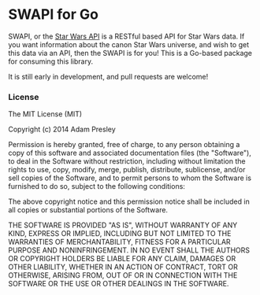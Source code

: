 # SWAPI for Go

SWAPI, or the [Star Wars API](http://swapi.co/) is a RESTful based API for Star Wars data. If you want information about the canon Star Wars universe, and wish to get this data via an API, then the SWAPI is for you! This is a Go-based package for consuming this library.

It is still early in development, and pull requests are welcome!

### License
The MIT License (MIT)

Copyright (c) 2014 Adam Presley

Permission is hereby granted, free of charge, to any person obtaining a copy
of this software and associated documentation files (the "Software"), to deal
in the Software without restriction, including without limitation the rights
to use, copy, modify, merge, publish, distribute, sublicense, and/or sell
copies of the Software, and to permit persons to whom the Software is
furnished to do so, subject to the following conditions:

The above copyright notice and this permission notice shall be included in all
copies or substantial portions of the Software.

THE SOFTWARE IS PROVIDED "AS IS", WITHOUT WARRANTY OF ANY KIND, EXPRESS OR
IMPLIED, INCLUDING BUT NOT LIMITED TO THE WARRANTIES OF MERCHANTABILITY,
FITNESS FOR A PARTICULAR PURPOSE AND NONINFRINGEMENT. IN NO EVENT SHALL THE
AUTHORS OR COPYRIGHT HOLDERS BE LIABLE FOR ANY CLAIM, DAMAGES OR OTHER
LIABILITY, WHETHER IN AN ACTION OF CONTRACT, TORT OR OTHERWISE, ARISING FROM,
OUT OF OR IN CONNECTION WITH THE SOFTWARE OR THE USE OR OTHER DEALINGS IN THE
SOFTWARE.